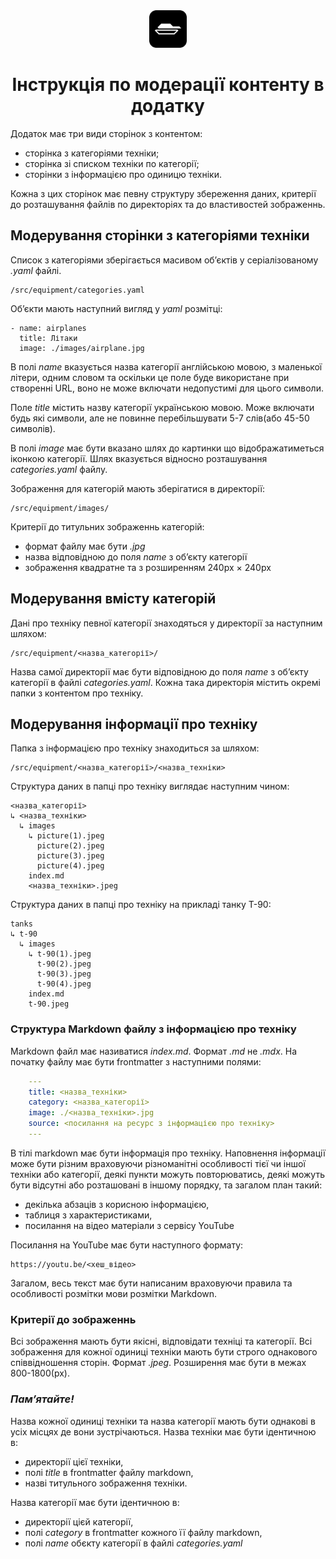 <div align="center">
    <img alt="mec" src="./src/images/icon.png" width="60" />

# Інструкція по модерації контенту в додатку #
</div>

Додаток має три види сторінок з контентом:
- сторінка з категоріями техніки;  
- сторінка зі списком техніки по категорії;  
- сторінки з інформацією про одиницю техніки.

Кожна з цих сторінок має певну структуру збереження даних, критерії до розташування файлів по директоріях та до властивостей зображеннь.

## Модерування сторінки з категоріями техніки ##

Список з категоріями зберігається масивом обʼєктів у серіалізованому *.yaml* файлі.

    /src/equipment/categories.yaml

Обʼєкти мають наступний вигляд у *yaml* розмітці:
    
    - name: airplanes
      title: Літаки
      image: ./images/airplane.jpg

В полі *name* вказується назва категорії англійською мовою, з маленької літери, одним словом та оскільки це поле буде використане при створенні URL, воно не може включати недопустимі для цього символи.  

Поле *title* містить назву категорії українською мовою. Може включати будь які символи, але не повинне перебільшувати 5-7 слів(або 45-50 символів).

В полі *image* має бути вказано шлях до картинки що відображатиметься іконкою категорії. Шлях вказується відносно розташування *categories.yaml* файлу.

Зображення для категорій мають зберігатися в директорії:

    /src/equipment/images/

Критерії до титульних зображеннь категорій:  
- формат файлу має бути *.jpg*
- назва відповідною до поля *name* з обʼєкту категорії
- зображення квадратне та з розширенням 240px × 240px

## Модерування вмісту категорій ##

Дані про техніку певної категорії знаходяться у директорії за наступним шляхом:

    /src/equipment/<назва_категорії>/

Назва самої директорії має бути відповідною до поля *name* з обʼєкту категорії в файлі *categories.yaml*. Кожна така директорія містить окремі папки з контентом про техніку.

## Модерування інформації  про техніку ##

Папка з інформацією про техніку знаходиться за шляхом:

    /src/equipment/<назва_категорії>/<назва_техніки>

Структура даних в папці про техніку виглядає наступним чином:
    
    <назва_категорії>       
    ↳ <назва_техніки>       
      ↳ images              
        ↳ picture(1).jpeg   
          picture(2).jpeg   
          picture(3).jpeg   
          picture(4).jpeg   
        index.md            
        <назва_техніки>.jpeg

Структура даних в папці про техніку на прикладі танку Т-90:

    tanks
    ↳ t-90
      ↳ images
        ↳ t-90(1).jpeg
          t-90(2).jpeg
          t-90(3).jpeg
          t-90(4).jpeg
        index.md
        t-90.jpeg

### Структура Markdown файлу з інформацією про техніку ###

Markdown файл має називатися *index.md*. Формат *.md* не *.mdх*. На початку файлу має бути frontmatter з наступними полями:
```yml
    ---
    title: <назва_техніки> 
    category: <назва_категорії> 
    image: ./<назва_техніки>.jpg
    source: <посилання на ресурс з інформацією про техніку>
    ---
```

В тілі markdown має бути інформація про техніку. Наповнення інформації може бути різним враховуючи різноманітні особливості тієї чи іншої техніки або категорії, деякі пункти можуть повторюватись, деякі можуть бути відсутні або розташовані в іншому порядку, та загалом план такий:  
- декілька абзаців з корисною інформацією,
- таблиця з характеристиками,
- посилання на відео матеріали з сервісу YouTube

Посилання на YouTube має бути наступного формату:

    https://youtu.be/<хеш_відео>

Загалом, весь текст має бути написаним враховуючи правила та особливості розмітки мови розмітки Markdown.

### Критерії до зображеннь ###

Всі зображення мають бути якісні, відповідати техніці та категорії. Всі зображення для кожної одиниці техніки мають бути строго однакового співвідношення сторін. Формат *.jpeg*. Розширення має бути в межах 800-1800(px).

### *Памʼятайте!* ###

Назва кожної одиниці техніки та назва категорії мають бути однакові в усіх місцях де вони зустрічаються. Назва техніки має бути ідентичною в:
- директорії цієї техніки,
- полі *title* в frontmatter файлу markdown,
- назві титульного зображення техніки.  

Назва категорії має бути ідентичною в:
- директорії цієй категорії,
- полі *category* в frontmatter кожного її файлу markdown,
- полі *name* обєкту категорії в файлі *categories.yaml*
